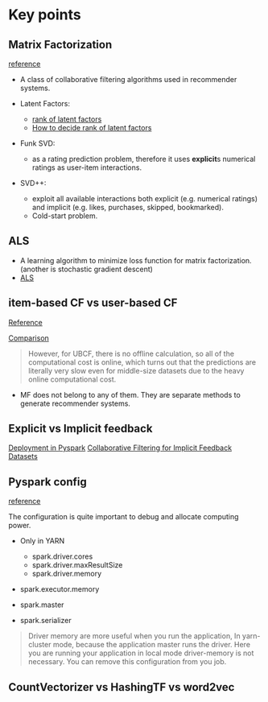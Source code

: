 # Key points


## Matrix Factorization
[reference](https://en.wikipedia.org/wiki/Matrix_factorization_(recommender_systems))
- A class of collaborative filtering algorithms used in recommender systems.
- Latent Factors:
    - [rank of latent factors](https://towardsdatascience.com/paper-summary-matrix-factorization-techniques-for-recommender-systems-82d1a7ace74)
    - [How to decide rank of latent factors](https://www.quora.com/Recommendation-Systems-How-can-I-decide-the-dimension-of-latent-factor-for-users-items-in-case-matrix-factorization-based-collaborative-filters)
    
- Funk SVD:
    - as a rating prediction problem, therefore it uses **explicit**s numerical ratings as user-item interactions.
- SVD++:
    - exploit all available interactions both explicit (e.g. numerical ratings) and implicit (e.g. likes, purchases, skipped, bookmarked).
    - Cold-start problem.

## ALS
- A learning algorithm to minimize loss function for matrix factorization. (another is stochastic gradient descent)
- [ALS](https://www.quora.com/What-is-the-Alternating-Least-Squares-method-in-recommendation-systems-And-why-does-this-algorithm-work-intuition-behind-this)


## item-based CF vs user-based CF
[Reference](https://medium.com/@cfpinela/recommender-systems-user-based-and-item-based-collaborative-filtering-5d5f375a127f)

[Comparison](https://medium.com/@wwwbbb8510/comparison-of-user-based-and-item-based-collaborative-filtering-f58a1c8a3f1d)
>However, for UBCF, there is no offline calculation, so all of the computational cost is online, which turns out that the predictions are literally very slow even for middle-size datasets due to the heavy online computational cost.

- MF does not belong to any of them. They are separate methods to generate recommender systems.

## Explicit vs Implicit feedback
[Deployment in Pyspark](https://spark.apache.org/docs/2.2.0/ml-collaborative-filtering.html)
[Collaborative Filtering for Implicit Feedback Datasets](http://yifanhu.net/PUB/cf.pdf)

## Pyspark config

[reference](https://spark.apache.org/docs/latest/configuration.html)

The configuration is quite important to debug and allocate computing power.

- Only in YARN
    - spark.driver.cores
    - spark.driver.maxResultSize 
    - spark.driver.memory

- spark.executor.memory
- spark.master
- spark.serializer

> Driver memory are more useful when you run the application, In yarn-cluster mode, because the application master runs the driver. Here you are running your application in local mode driver-memory is not necessary. You can remove this configuration from you job.

## CountVectorizer vs HashingTF vs word2vec